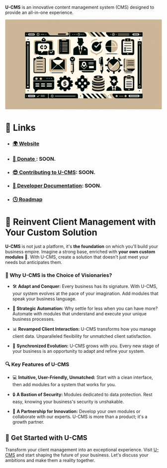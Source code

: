 **U-CMS** is an innovative content management system (CMS) designed to provide an all-in-one experience.

<p align="center">
  <img src="/images/image-top-header.png" alt="Illustration of U-CMS." />
</p>

# 🔗 Links

- ### [🌍 Website](https://u-cms.eu)
- ### [💖 Donate ](): SOON.
- ### [😎 Contributing to U-CMS](): SOON.
- ### [🔧 Developer Documentation](): SOON.
- ### [🕓 Roadmap](https://u-cms.notion.site/bc6332f7851c4322abd886e1b8762a56?v=9f0dcf146f9543ea9aee606bfbbfc448&pvs=4)

# 🌟 Reinvent Client Management with Your Custom Solution

**U-CMS** is not just a platform, it's **the foundation** on which you'll build your business empire. Imagine a strong base, enriched with **your own custom modules** 🧩. With U-CMS, create a solution that doesn't just meet your needs but anticipates them.

### 🚀 Why U-CMS is the Choice of Visionaries?

- 🛠️ **Adapt and Conquer:** Every business has its signature. With U-CMS, your system evolves at the pace of your imagination. Add modules that speak your business language.

- 👥 **Strategic Automation:** Why settle for less when you can have more? Automate with modules that understand and execute your unique business processes.

- 📊 **Revamped Client Interaction:** U-CMS transforms how you manage client data. Unparalleled flexibility for unmatched client satisfaction.

- 🌱 **Synchronized Evolution:** U-CMS grows with you. Every new stage of your business is an opportunity to adapt and refine your system.

### 🔍 Key Features of U-CMS

- 💻 **Intuitive, User-Friendly, Unmatched:** Start with a clean interface, then add modules for a system that works for you.

- 🔒 **A Bastion of Security:** Modules dedicated to data protection. Rest easy, knowing your business's security is unshakable.

- 🤝 **A Partnership for Innovation:** Develop your own modules or collaborate with our experts. U-CMS is more than a product; it's a growth partner.

## 🚩 Get Started with U-CMS

Transform your client management into an exceptional experience. Visit [U-CMS](http://u-cms.eu/) and start shaping the future of your business. Let's discuss your ambitions and make them a reality together.







